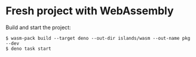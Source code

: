 # Fresh project with WebAssembly

Build and start the project:

```
$ wasm-pack build --target deno --out-dir islands/wasm --out-name pkg --dev
$ deno task start
```

